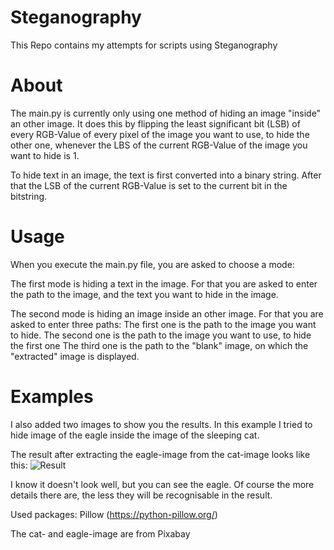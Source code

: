 # Steganography
This Repo contains my attempts for scripts using Steganography

# About

The main.py is currently only using one method of hiding an image "inside" an other image. It does this by flipping the least significant bit (LSB) of every 
RGB-Value of every pixel of the image you want to use, to hide the other one, whenever the LBS of the current RGB-Value of the image you want to hide is 1.

To hide text in an image, the text is first converted into a binary string. After that the LSB of the current RGB-Value is set to the current bit in the
bitstring. 

# Usage

When you execute the main.py file, you are asked to choose a mode:

  The first mode is hiding a text in the image. For that you are asked to enter the path to the image, and the text you want to hide in the image.
  
  The second mode is hiding an image inside an other image. For that you are asked to enter three paths:
    The first one is the path to the image you want to hide.
    The second one is the path to the image you want to use, to hide the first one
    The third one is the path to the "blank" image, on which the "extracted" image is displayed.
  
  
# Examples
  
I also added two images to show you the results. In this example I tried to hide image of the eagle inside the image of the sleeping cat. 

The result after extracting the eagle-image from the cat-image looks like this: ![Result](https://user-images.githubusercontent.com/95371658/202023089-6175d025-5d6c-4771-90e4-3177f45679ab.jpg)

I know it doesn't look well, but you can see the eagle. Of course the more details there are, the less they will be recognisable in the result.


Used packages: Pillow (https://python-pillow.org/)

The cat- and eagle-image are from Pixabay
